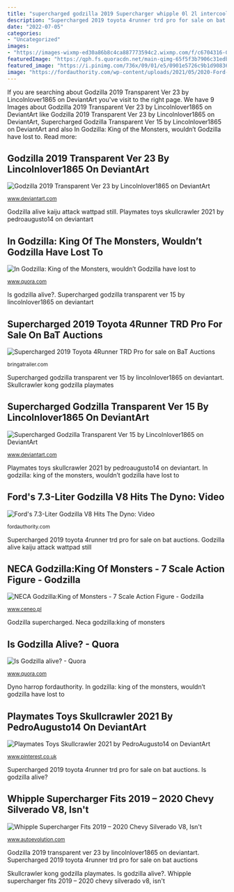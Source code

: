```yaml
---
title: "supercharged godzilla 2019 Supercharger whipple 0l 2l intercooled gen wk treperformance emissions"
description: "Supercharged 2019 toyota 4runner trd pro for sale on bat auctions"
date: "2022-07-05"
categories:
- "Uncategorized"
images:
- "https://images-wixmp-ed30a86b8c4ca887773594c2.wixmp.com/f/c6704316-0c21-4b65-99cc-904d14e4d2d9/dddd3jo-260b4c87-e774-498d-aeda-fa2287aa5ca0.png/v1/fit/w_150,h_150,strp/supercharged_godzilla_transparent_by_lincolnlover1865_dddd3jo-150.png?token=eyJ0eXAiOiJKV1QiLCJhbGciOiJIUzI1NiJ9.eyJzdWIiOiJ1cm46YXBwOjdlMGQxODg5ODIyNjQzNzNhNWYwZDQxNWVhMGQyNmUwIiwiaXNzIjoidXJuOmFwcDo3ZTBkMTg4OTgyMjY0MzczYTVmMGQ0MTVlYTBkMjZlMCIsIm9iaiI6W1t7ImhlaWdodCI6Ijw9NDkzIiwicGF0aCI6IlwvZlwvYzY3MDQzMTYtMGMyMS00YjY1LTk5Y2MtOTA0ZDE0ZTRkMmQ5XC9kZGRkM2pvLTI2MGI0Yzg3LWU3NzQtNDk4ZC1hZWRhLWZhMjI4N2FhNWNhMC5wbmciLCJ3aWR0aCI6Ijw9Njg0In1dXSwiYXVkIjpbInVybjpzZXJ2aWNlOmltYWdlLm9wZXJhdGlvbnMiXX0.N2TCZjKdhWOiw0BmRZNXtqVocAmBf5Ou1iYsnhduEFE"
featuredImage: "https://qph.fs.quoracdn.net/main-qimg-65f5f3b7906c31edb7d6a9651c76e4e0"
featured_image: "https://i.pinimg.com/736x/09/01/e5/0901e5726c9b1d908360cdf3c261ed7c.jpg"
image: "https://fordauthority.com/wp-content/uploads/2021/05/2020-Ford-F-250-Super-Duty-Engine-005-Dyno-Shot-Harrop-Supercharged-Godzilla.jpg"
---
```


If you are searching about Godzilla 2019 Transparent Ver 23 by Lincolnlover1865 on DeviantArt you've visit to the right page. We have 9 Images about Godzilla 2019 Transparent Ver 23 by Lincolnlover1865 on DeviantArt like Godzilla 2019 Transparent Ver 23 by Lincolnlover1865 on DeviantArt, Supercharged Godzilla Transparent Ver 15 by Lincolnlover1865 on DeviantArt and also In Godzilla: King of the Monsters, wouldn’t Godzilla have lost to. Read more:

## Godzilla 2019 Transparent Ver 23 By Lincolnlover1865 On DeviantArt

![Godzilla 2019 Transparent Ver 23 by Lincolnlover1865 on DeviantArt](https://images-wixmp-ed30a86b8c4ca887773594c2.wixmp.com/f/c6704316-0c21-4b65-99cc-904d14e4d2d9/dddd3jo-260b4c87-e774-498d-aeda-fa2287aa5ca0.png/v1/fit/w_150,h_150,strp/supercharged_godzilla_transparent_by_lincolnlover1865_dddd3jo-150.png?token=eyJ0eXAiOiJKV1QiLCJhbGciOiJIUzI1NiJ9.eyJzdWIiOiJ1cm46YXBwOjdlMGQxODg5ODIyNjQzNzNhNWYwZDQxNWVhMGQyNmUwIiwiaXNzIjoidXJuOmFwcDo3ZTBkMTg4OTgyMjY0MzczYTVmMGQ0MTVlYTBkMjZlMCIsIm9iaiI6W1t7ImhlaWdodCI6Ijw9NDkzIiwicGF0aCI6IlwvZlwvYzY3MDQzMTYtMGMyMS00YjY1LTk5Y2MtOTA0ZDE0ZTRkMmQ5XC9kZGRkM2pvLTI2MGI0Yzg3LWU3NzQtNDk4ZC1hZWRhLWZhMjI4N2FhNWNhMC5wbmciLCJ3aWR0aCI6Ijw9Njg0In1dXSwiYXVkIjpbInVybjpzZXJ2aWNlOmltYWdlLm9wZXJhdGlvbnMiXX0.N2TCZjKdhWOiw0BmRZNXtqVocAmBf5Ou1iYsnhduEFE "Godzilla alive kaiju attack wattpad still")

<small>www.deviantart.com</small>

Godzilla alive kaiju attack wattpad still. Playmates toys skullcrawler 2021 by pedroaugusto14 on deviantart

## In Godzilla: King Of The Monsters, Wouldn’t Godzilla Have Lost To

![In Godzilla: King of the Monsters, wouldn’t Godzilla have lost to](https://qph.fs.quoracdn.net/main-qimg-6b7149a1ab4abe30c7980e72bc41bdcb "Supercharged godzilla transparent ver 15 by lincolnlover1865 on deviantart")

<small>www.quora.com</small>

Is godzilla alive?. Supercharged godzilla transparent ver 15 by lincolnlover1865 on deviantart

## Supercharged 2019 Toyota 4Runner TRD Pro For Sale On BaT Auctions

![Supercharged 2019 Toyota 4Runner TRD Pro for sale on BaT Auctions](https://bringatrailer.com/wp-content/uploads/2020/07/2019_toyota_4runner_1599073862913c3e8dec47ad0720200901_185139.jpg?fit=940%2C626 "Supercharger whipple 0l 2l intercooled gen wk treperformance emissions")

<small>bringatrailer.com</small>

Supercharged godzilla transparent ver 15 by lincolnlover1865 on deviantart. Skullcrawler kong godzilla playmates

## Supercharged Godzilla Transparent Ver 15 By Lincolnlover1865 On DeviantArt

![Supercharged Godzilla Transparent Ver 15 by Lincolnlover1865 on DeviantArt](https://images-wixmp-ed30a86b8c4ca887773594c2.wixmp.com/f/c6704316-0c21-4b65-99cc-904d14e4d2d9/ddhpoqi-880af336-264f-440a-babd-bc6de5a435b7.png?token=eyJ0eXAiOiJKV1QiLCJhbGciOiJIUzI1NiJ9.eyJzdWIiOiJ1cm46YXBwOiIsImlzcyI6InVybjphcHA6Iiwib2JqIjpbW3sicGF0aCI6IlwvZlwvYzY3MDQzMTYtMGMyMS00YjY1LTk5Y2MtOTA0ZDE0ZTRkMmQ5XC9kZGhwb3FpLTg4MGFmMzM2LTI2NGYtNDQwYS1iYWJkLWJjNmRlNWE0MzViNy5wbmcifV1dLCJhdWQiOlsidXJuOnNlcnZpY2U6ZmlsZS5kb3dubG9hZCJdfQ.s0Yex3Ju3acGpYIfJTDmz8QBvRr2_vOKij6MAlu5lR0 "Godzilla supercharged transparent deviantart")

<small>www.deviantart.com</small>

Playmates toys skullcrawler 2021 by pedroaugusto14 on deviantart. In godzilla: king of the monsters, wouldn’t godzilla have lost to

## Ford&#039;s 7.3-Liter Godzilla V8 Hits The Dyno: Video

![Ford&#039;s 7.3-Liter Godzilla V8 Hits The Dyno: Video](https://fordauthority.com/wp-content/uploads/2021/05/2020-Ford-F-250-Super-Duty-Engine-005-Dyno-Shot-Harrop-Supercharged-Godzilla.jpg "Godzilla alive kaiju attack wattpad still")

<small>fordauthority.com</small>

Supercharged 2019 toyota 4runner trd pro for sale on bat auctions. Godzilla alive kaiju attack wattpad still

## NECA Godzilla:King Of Monsters - 7 Scale Action Figure - Godzilla

![NECA Godzilla:King of Monsters - 7 Scale Action Figure - Godzilla](https://image.ceneostatic.pl/data/products/77095713/i-neca-godzilla-king-of-monsters-7-scale-action-figure-godzilla-version-2-2019.jpg "Is godzilla alive?")

<small>www.ceneo.pl</small>

Godzilla supercharged. Neca godzilla:king of monsters

## Is Godzilla Alive? - Quora

![Is Godzilla alive? - Quora](https://qph.fs.quoracdn.net/main-qimg-65f5f3b7906c31edb7d6a9651c76e4e0 "Godzilla supercharged")

<small>www.quora.com</small>

Dyno harrop fordauthority. In godzilla: king of the monsters, wouldn’t godzilla have lost to

## Playmates Toys Skullcrawler 2021 By PedroAugusto14 On DeviantArt

![Playmates Toys Skullcrawler 2021 by PedroAugusto14 on DeviantArt](https://i.pinimg.com/736x/09/01/e5/0901e5726c9b1d908360cdf3c261ed7c.jpg "Whipple supercharger fits 2019 – 2020 chevy silverado v8, isn&#039;t")

<small>www.pinterest.co.uk</small>

Supercharged 2019 toyota 4runner trd pro for sale on bat auctions. Is godzilla alive?

## Whipple Supercharger Fits 2019 – 2020 Chevy Silverado V8, Isn&#039;t

![Whipple Supercharger Fits 2019 – 2020 Chevy Silverado V8, Isn&#039;t](https://s1.cdn.autoevolution.com/images/news/whipple-supercharger-fits-2019-2020-chevy-silverado-v8-costs-6750-143746_1.jpg "Playmates toys skullcrawler 2021 by pedroaugusto14 on deviantart")

<small>www.autoevolution.com</small>

Godzilla 2019 transparent ver 23 by lincolnlover1865 on deviantart. Supercharged 2019 toyota 4runner trd pro for sale on bat auctions

Skullcrawler kong godzilla playmates. Is godzilla alive?. Whipple supercharger fits 2019 – 2020 chevy silverado v8, isn&#039;t
